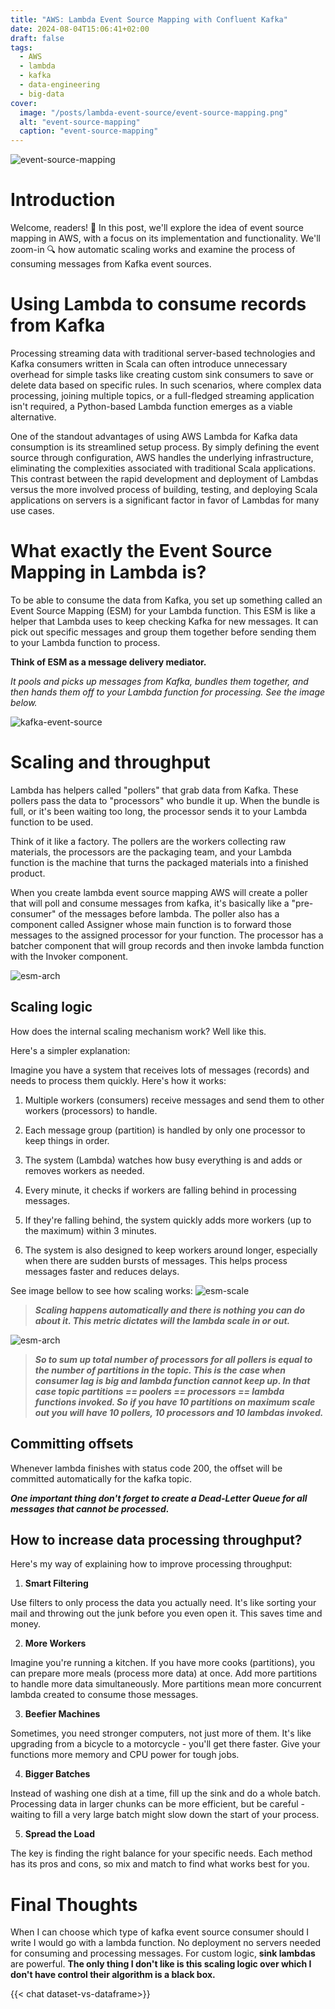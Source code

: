 ```yaml
---
title: "AWS: Lambda Event Source Mapping with Confluent Kafka"
date: 2024-08-04T15:06:41+02:00
draft: false
tags:
  - AWS
  - lambda
  - kafka
  - data-engineering
  - big-data
cover:
  image: "/posts/lambda-event-source/event-source-mapping.png"
  alt: "event-source-mapping"
  caption: "event-source-mapping"
---
```


![event-source-mapping](/posts/lambda-event-source/event-source-mapping.png)

# Introduction

Welcome, readers! :book: In this post, we'll explore the idea of event source mapping in AWS, with a focus on its implementation and functionality. We'll zoom-in 🔍 how automatic scaling works  and examine the process of consuming messages from Kafka event sources.


# Using Lambda to consume records from Kafka

Processing streaming data with traditional server-based technologies and Kafka consumers written in Scala can often introduce unnecessary overhead for simple tasks like creating custom sink consumers to save or delete data based on specific rules. In such scenarios, where complex data processing, joining multiple topics, or a full-fledged streaming application isn't required, a Python-based Lambda function emerges as a viable alternative.

One of the standout advantages of using AWS Lambda for Kafka data consumption is its streamlined setup process. By simply defining the event source through configuration, AWS handles the underlying infrastructure, eliminating the complexities associated with traditional Scala applications. This contrast between the rapid development and deployment of Lambdas versus the more involved process of building, testing, and deploying Scala applications on servers is a significant factor in favor of Lambdas for many use cases.



# What exactly the Event Source Mapping in Lambda is? 

To be able to consume the data from Kafka, you set up something called an Event Source Mapping (ESM) for your Lambda function. This ESM is like a helper that Lambda uses to keep checking Kafka for new messages. It can pick out specific messages and group them together before sending them to your Lambda function to process.


**Think of ESM as a message delivery mediator.**

*It pools and picks up messages from Kafka, bundles them together, and then hands them off to your Lambda function for processing. See the image below.*


![kafka-event-source](/posts/lambda-event-source/AWS-Lambda-event-source-mapping.png)

 
# Scaling and throughput

Lambda has helpers called "pollers" that grab data from Kafka. These pollers pass the data to "processors" who bundle it up. When the bundle is full, or it's been waiting too long, the processor sends it to your Lambda function to be used.

Think of it like a factory. The pollers are the workers collecting raw materials, the processors are the packaging team, and your Lambda function is the machine that turns the packaged materials into a finished product.


When you create lambda event source mapping AWS will create a poller that will poll and consume messages from kafka, it's basically like a "pre-consumer" of the messages before lambda. The poller also has a component called Assigner whose main function is to forward those messages to the assigned processor for your function. The processor has a batcher component that will group records and then invoke lambda function with the Invoker component.  

![esm-arch](/posts/lambda-event-source/esm-arch.png)

## Scaling logic

How does the internal scaling mechanism work? Well like this.

Here's a simpler explanation:

Imagine you have a system that receives lots of messages (records) and needs to process them quickly. Here's how it works:

1. Multiple workers (consumers) receive messages and send them to other workers (processors) to handle.

2. Each message group (partition) is handled by only one processor to keep things in order.

3. The system (Lambda) watches how busy everything is and adds or removes workers as needed.

4. Every minute, it checks if workers are falling behind in processing messages.

5. If they're falling behind, the system quickly adds more workers (up to the maximum) within 3 minutes.

6. The system is also designed to keep workers around longer, especially when there are sudden bursts of messages. This helps process messages faster and reduces delays. 


See image bellow to see how scaling works:
![esm-scale](/posts/lambda-event-source/esm-scale.png)  



> ***Scaling happens automatically and there is nothing you can do about it. This metric dictates will the lambda scale in or out.*** 


![esm-arch](/posts/lambda-event-source/offset_lag.png)  

> ***So to sum up total number of processors for all pollers is equal to the number of partitions in the topic. This is the case when consumer lag is big and lambda function cannot keep up. In that case  topic partitions == poolers == processors == lambda functions invoked. So if you have 10 partitions on maximum scale out you will have 10 pollers, 10 processors and 10 lambdas invoked.***

## Committing offsets

Whenever lambda finishes with status code 200, the offset will be committed automatically for the kafka topic.

***One important thing don't forget to create a Dead-Letter Queue for all messages that cannot be processed.***


## How to increase data processing throughput?


Here's my way of explaining how to improve processing throughput:

1. **Smart Filtering**

Use filters to only process the data you actually need. It's like sorting your mail and throwing out the junk before you even open it. This saves time and money.

2. **More Workers**

 Imagine you're running a kitchen. If you have more cooks (partitions), you can prepare more meals (process more data) at once. Add more partitions to handle more data simultaneously. More partitions mean more concurrent lambda created to consume those messages.

3. **Beefier Machines**

  Sometimes, you need stronger computers, not just more of them. It's like upgrading from a bicycle to a motorcycle - you'll get there faster. Give your functions more memory and CPU power for tough jobs.

4. **Bigger Batches**

 Instead of washing one dish at a time, fill up the sink and do a whole batch. Processing data in larger chunks can be more efficient, but be careful - waiting to fill a very large batch might slow down the start of your process.

5. **Spread the Load**

The key is finding the right balance for your specific needs. Each method has its pros and cons, so mix and match to find what works best for you.


# Final Thoughts

When I can choose which type of kafka event source consumer should I write I would go with a lambda function. No deployment no servers needed for consuming and processing messages. For custom logic, **sink lambdas** are powerful. **The only thing I don't like is this scaling logic over which I don't have control their algorithm is a black box.**




{{< chat dataset-vs-dataframe>}}


